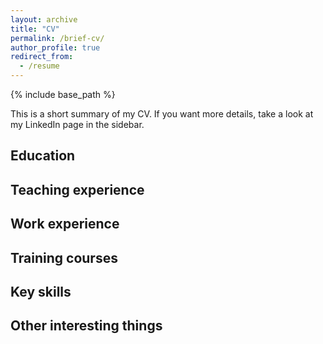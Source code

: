 ```yaml
---
layout: archive
title: "CV"
permalink: /brief-cv/
author_profile: true
redirect_from:
  - /resume
---
```


{% include base_path %}

This is a short summary of my CV. If you want more details, take a look at my LinkedIn page in the sidebar.

Education
---------

Teaching experience
-------------------

Work experience
---------------

Training courses
----------------

Key skills
----------

Other interesting things
------------------------